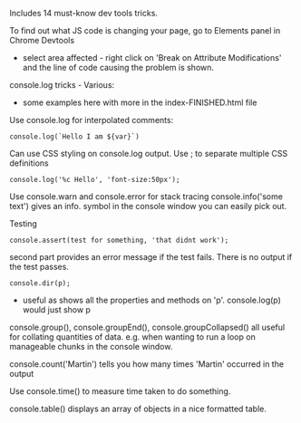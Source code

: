 Includes 14 must-know dev tools tricks.

To find out what JS code is changing your page, go to Elements panel in Chrome Devtools 
- select area affected - right click on 'Break on Attribute Modifications' and the line of code causing the problem is shown.

console.log tricks - Various:
- some examples here with more in the index-FINISHED.html file

Use console.log for interpolated comments:
```
console.log(`Hello I am ${var}`)
```
Can use CSS styling on console.log output. Use ; to separate multiple CSS definitions
```
console.log('%c Hello', 'font-size:50px');
```
Use console.warn and console.error for stack tracing
console.info('some text') gives an info. symbol in the console window you can easily pick out.

Testing
```
console.assert(test for something, 'that didnt work'); 
```
second part provides an error message if the test fails. 
There is no output if the test passes.

```
console.dir(p);
```
- useful as shows all the properties and methods on 'p'. console.log(p) would just show p

console.group(), console.groupEnd(), console.groupCollapsed() all useful for collating quantities of data.
e.g. when wanting to run a loop on manageable chunks in the console window.

console.count('Martin') tells you how many times 'Martin' occurred in the output

Use console.time() to measure time taken to do something.

console.table() displays an array of objects in a nice formatted table.





